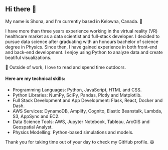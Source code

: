 ## Hi there 👋

My name is Shona, and I'm currently based in Kelowna, Canada. :pushpin:

I have more than three years experience working in the virtual reality (VR) healthcare market as a data scientist and full-stack developer. I decided to pursue data science after graduating with an honours bachelor of science degree in Physics. Since then, I have gained experience in both front-end and back-end development. I enjoy using Python to analyze data and create beatiful visualizations.

:seedling: Outside of work, I love to read and spend time outdoors.

#### Here are my technical skills:
* Programming Languages: Python, JavaScript, HTML and CSS.
* Python Libraries: NumPy, SciPy, Pandas, Plotly and Matplotlib. 
* Full Stack Development and App Development: Flask, React, Docker and Dash. 
* AWS Services: DynamoDB, Amplify, Cognito, Elastic Beanstalk, Lambda, S3, AppSync and EC2. 
* Data Science Tools: AWS, Jupyter Notebook, Tableau, ArcGIS and Geospatial Analyst. 
* Physics Modelling: Python-based simulations and models.

Thank you for taking time out of your day to check my GitHub profile. :smiley:
<!--
**shonabirkett/shonabirkett** is a ✨ _special_ ✨ repository because its `README.md` (this file) appears on your GitHub profile.

Here are some ideas to get you started:

- 🔭 I’m currently working on ...
- 🌱 I’m currently learning ...
- 👯 I’m looking to collaborate on ...
- 🤔 I’m looking for help with ...
- 💬 Ask me about ...
- 📫 How to reach me: ...
- 😄 Pronouns: ...
- ⚡ Fun fact: ...
-->
